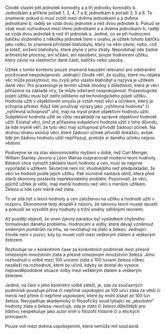 Člověk vlastní pět jednotek komodity a a tři jednotky komodity b. Jednotkám a přiřkne pořadí 1, 2, 4, 7 a 8, jednotkám b pořadí 3, 5 a 6. To znamená: pokud si musí zvolit mezi dvěma jednotkami a a dvěma jednotkami b, raději se vzdá dvou jednotek a než dvou jednotek b. Pokud se však musí rozhodnout mezi třemi jednotkami a a dvěma jednotkami b, raději se vzdá dvou jednotek b než tří jednotek a. Jediné, co se při hodnocení balíčku složeného z několika jednotek bere v úvahu, je užitek tohoto balíčku jako celku, to znamená přírůstek blahobytu, který na něm závisí, nebo, což je totéž, snížení blahobytu, které plyne z jeho ztráty. Neprobíhají zde žádné aritmetické procesy, ani sčítání, ani násobení, pouze hodnocení užitku, který závisí na vlastnictví dané části, balíčku nebo zásoby.

Užitek v tomto kontextu pouze znamená kauzální relevanci pro odstranění pociťované nespokojenosti. Jednající člověk věří, že služby, které mu nějaká věc může poskytnout, mu zvýší jeho vlastní blahobyt a nazývá je užitkem dané věci. Pro praxeologii je termín užitek shodný s důležitostí, která je věci přiřazena na základě víry, že může odstranit nespokojenost. Praxeologické pojetí užitku musí být ostře odlišeno od technologického pojetí užitku. Hodnota užití v objektivním smyslu je vztah mezi věcí a účinkem, který je schopna přinést. Když lidé používají výrazy jako „výhřevná hodnota" či „výhřevná schopnost" uhlí, mají na mysli právě objektivní hodnotu užití. Subjektivní hodnota užití se vždy nezakládá na správné objektivní hodnotě užití. Existují věci, jimž je přiřazena subjektivní hodnota užití z toho důvodu, že lidé mylně věří, že tyto věci mají schopnost přivodit žádoucí účinek. Na druhou stranu existují věci, které žádoucí účinek přivodit dokážou, avšak lidé jim žádnou hodnotu užití nepřiřazují, protože si daného účinku nejsou vědomi.

Podívejme se na stav ekonomického myšlení v době, než Carl Menger, William Stanley Jevons a Léon Walras rozpracovali moderní teorii hodnoty. Kdokoli chce vytvořit základní teorii hodnoty a cen, musí se nejprve vypořádat s užitkem. Skutečně není nic vhodnějšího než předpokládat, že věci se hodnotí podle jejich užitku. Pak nicméně nastává obtíž, která před starší ekonomy postavila nepřekonatelný problém. Pozorovali, že věci, jejichž užitek je větší, mají menší hodnotu než věci s menším užitkem. Železa si lidé cení méně než zlata.

To se zdá být s teorií hodnoty a cen založenou na užitku a hodnotě užití v rozporu. Ekonomové tedy dospěli k názoru, že takovou teorii musejí opustit a pokusili se vysvětlit jevy hodnoty a tržní směny odlišnými teoriemi.

Až později objevili, že onen zjevný paradox byl výsledkem chybného formulování daného problému. Hodnocení a volby, které dávají vzniknout směnným poměrům na trhu, se nevztahují na zlato a železo. Jednající člověk není v pozici, kdy by musel volit mezi veškerým zlatem a veškerým železem.

Rozhoduje se v konkrétním čase za konkrétních podmínek mezi přesně omezeným množstvím zlata a přesně omezeným množstvím železa. Jeho rozhodnutí o volbě mezi 100 uncemi zlata a 100 tunami železa vůbec nezáleží na rozhodnutí, které by učinil, kdyby se dostal do vysoce nepravděpodobné situace volby mezi veškerým zlatem a veškerým železem.

Jediné, na čem v jeho konkrétní volbě záleží, je, zda za současných podmínek považuje přímé či nepřímé uspokojení ze 100 uncí zlata za větší či menší než přímé či nepřímé uspokojení, které by mohl získat ze 100 tun železa. Nevyjadřuje akademický či filozofický soud týkající se „absolutní" hodnoty zlata a železa; neurčuje, zda je zlato či železo důležitější pro lidstvo; nespekuluje jako autor knih o filozofii historie či o etických principech.

Pouze volí mezi dvěma uspokojeními, která nemůže mít současně.
